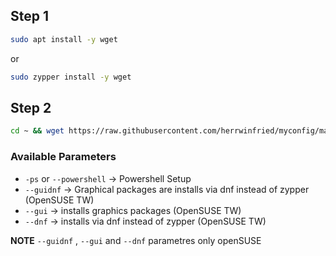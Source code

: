 ## Step 1

```bash
sudo apt install -y wget
```
or
```bash
sudo zypper install -y wget
```
## Step 2

```bash
cd ~ && wget https://raw.githubusercontent.com/herrwinfried/myconfig/main/wsl/download.sh -O download.sh && chmod +x ./download.sh && ./download.sh
```

### Available Parameters

- `-ps` or `--powershell` -> Powershell Setup
- `--guidnf` -> Graphical packages are installs via dnf instead of zypper (OpenSUSE TW)
- `--gui` -> installs graphics packages (OpenSUSE TW)
- `--dnf` -> installs via dnf instead of zypper (OpenSUSE TW)

**NOTE**
`--guidnf` , `--gui` and `--dnf` parametres only openSUSE